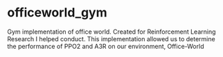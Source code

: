 # officeworld_gym
Gym implementation of office world.
Created for Reinforcement Learning Research I helped conduct.
This implementation allowed us to determine the performance of PPO2 and A3R on our environment, Office-World
